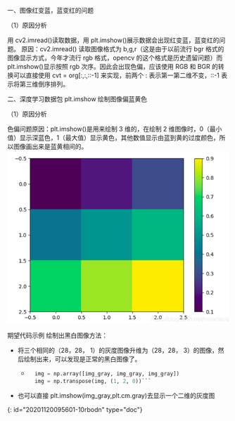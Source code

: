 一、图像红变蓝，蓝变红的问题

（1）原因分析

用 cv2.imread()读取数据，用 plt.imshow()展示数据会出现红变蓝，蓝变红的问题。
原因：cv2.imread() 读取图像格式为 b,g,r（这是由于以前流行 bgr 格式的图像显示方式，今年才流行 rgb 格式，opencv 的这个格式是历史遗留问题）而 plt.imshow()显示按照 rgb 次序。因此会出现色偏，应该使用
RGB 和 BGR 的转换可以直接使用 cvt = org[:,:,::-1] 来实现，前两个 : 表示第一第二维不变，::-1 表示将第三维倒序排列。

二、深度学习数据包 plt.imshow 绘制图像偏蓝黄色

（1）原因分析

色偏问题原因：plt.imshow()是用来绘制 3 维的，在绘制 2 维图像时，0（最小值）显示深蓝色，1（最大值）显示黄色，其他数值显示由蓝到黄的过度颜色，所以图像画出来是蓝黄相间的。
![](Pasted%20image%2020201109225809.png)

期望代码示例
绘制出黑白图像方法：

* 将三个相同的（28，28， 1）的灰度图像升维为（28，28， 3）的图像，然后绘制出来，可以发现是正常的黑白图像了。
  * ```python
      img = np.array([img_gray, img_gray, img_gray])
      img = np.transpose(img, (1, 2, 0))```

    ```
* 也可以直接 plt.imshow(img_gray,plt.cm.gray)去显示一个二维的灰度图


{: id="20201120095601-10rbodn" type="doc"}
